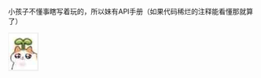 小孩子不懂事瞎写着玩的，所以妹有API手册（如果代码稀烂的注释能看懂那就算了）

![image-20220331131705968](main.assets/image-20220331131705968.png)

